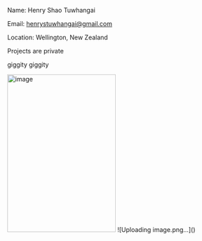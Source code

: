 Name: Henry Shao Tuwhangai

Email: henrystuwhangai@gmail.com

Location: Wellington, New Zealand

Projects are private
<!---
Hestrny/Hestrny is a ✨ special ✨ repository because its `README.md` (this file) appears on your GitHub profile.
You can click the Preview link to take a look at your changes.
--->

giggity giggity

<img width="247" height="359" alt="image" src="https://github.com/user-attachments/assets/cca06145-71dd-4ea7-814e-33e00305877b" />
![Uploading image.png…]()

